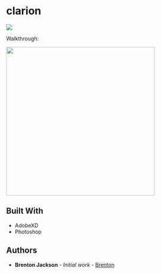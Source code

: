 # clarion
<img src="clarion@-web2x.png"><br>

Walkthrough:

<img src="clarion.gif" width=400px><br>



## Built With

* AdobeXD
* Photoshop



## Authors

* **Brenton Jackson** - *Initial work* - [Brenton](https://github.com/brentonjackson)



